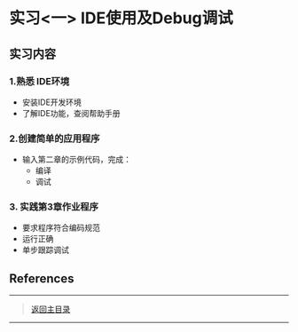 # 实习<一> IDE使用及Debug调试
## 实习内容
### 1.熟悉 IDE环境
- 安装IDE开发环境
- 了解IDE功能，查阅帮助手册

### 2.创建简单的应用程序
- 输入第二章的示例代码，完成：
	- 编译
	- 调试

### 3. 实践第3章作业程序
- 要求程序符合编码规范
- 运行正确
- 单步跟踪调试

## References

---
> [返回主目录](https://cugwhp.github.io/OOPCPP/)
---
